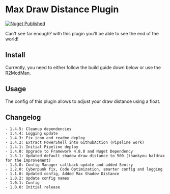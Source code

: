 # Max Draw Distance Plugin
[![Nuget Published](https://github.com/TaleSpire-Modding/MaxDrawDistancePlugin/actions/workflows/release.yml/badge.svg)](https://github.com/TaleSpire-Modding/MaxDrawDistancePlugin/actions/workflows/release.yml)

Can't see far enough? with this plugin you'll be able to see the end of the world!

## Install

Currently, you need to either follow the build guide down below or use the R2ModMan. 

## Usage
The config of this plugin allows to adjust your draw distance using a float.

## Changelog
```
- 1.4.5: Cleanup dependencies
- 1.4.4: Logging update
- 1.4.3: Fix icon and readme deploy
- 1.4.2: Extract PowerShell into GithubAction (Pipeline work)
- 1.4.1: Initial Pipeline deploy 
- 1.4.0: Upgrade to Framework 4.8.0 and Nuget Dependency
- 1.3.1: Updated default shadow draw distance to 500 (thankyou baldrax for the improvement)
- 1.3.0: Config Manager callback update and added Sentry
- 1.2.0: Cyberpunk fix, Code Optimization, smarter config and logging
- 1.1.0: Updated config, Added Max Shadow Distance
- 1.0.2: Update config names
- 1.0.1: Config
- 1.0.0: Initial release
```
